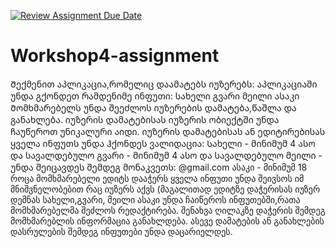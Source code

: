 [![Review Assignment Due Date](https://classroom.github.com/assets/deadline-readme-button-22041afd0340ce965d47ae6ef1cefeee28c7c493a6346c4f15d667ab976d596c.svg)](https://classroom.github.com/a/00OLsNRA)
# Workshop4-assignment

Შექმენით აპლიკაცია,რომელიც დაამატებს იუზერებს:
აპლიკაციაში უნდა გქონდეთ რამდენიმე ინფუთი:
სახელი
გვარი
მეილი
ასაკი
Მომხმარებელს უნდა შეეძლოს იუზერების დამატება,წაშლა და განახლება.
იუზერის დამატებისას იუზერის ობიექტში უნდა ჩაუწეროთ უნიკალური აიდი.
იუზერის დამატებისას ან ედიტირებისას ყველა ინფუთს უნდა ჰქონდეს ვალიდაცია:
Სახელი - მინიმუმ 4 ასო და სავალდებულო
გვარი - მინიმუმ 4 ასო და სავალდებულო
მეილი - უნდა შეიცავდეს შემდეგ მონაკვეთს: @gmail.com 
ასაკი - მინიმუმ 18 
როცა მომხმარებელი ედიტს დააჭერს ყველა ინფუთი უნდა შეივსოს  იმ მნიშვნელობებით რაც იუზერს აქვს (მაგალითად ედიტზე  დაჭერისას იუზერ დემნას სახელი,გვარი, მეილი ასაკი უნდა ჩაიწეროს ინფუთებში,რათა მომხმარებელმა შეძლოს რედაქტირება. შენახვა ღილაკზე დაჭერის შემდეგ მომხმარებლის ინფორმაცია განახლდება.
ასევე დამატების ან განახლების დასრულების შემდეგ ინფუთები უნდა დაცარიელდეს.


